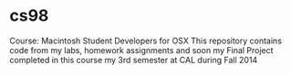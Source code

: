 cs98
====

Course: Macintosh Student Developers for OSX
This repository contains code from my labs, homework assignments and soon my Final Project completed in this course
my 3rd semester at CAL during Fall 2014
